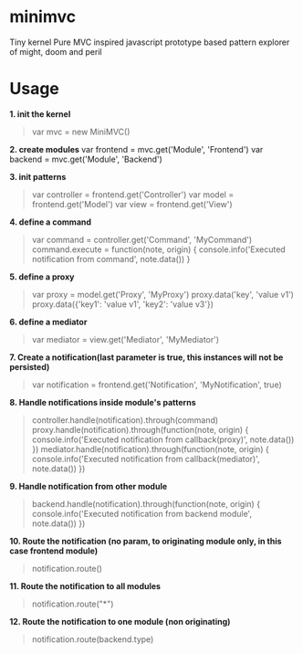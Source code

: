 minimvc
=======

Tiny kernel Pure MVC inspired javascript prototype based pattern explorer of might, doom and peril


Usage
=====

**1. init the kernel**
> var mvc = new MiniMVC() 

**2. create modules**
var frontend = mvc.get('Module', 'Frontend')
var backend = mvc.get('Module', 'Backend')

**3. init patterns**
> var controller = frontend.get('Controller')
> var model = frontend.get('Model')
> var view = frontend.get('View')

**4. define a command**
> var command = controller.get('Command', 'MyCommand')
> command.execute = function(note, origin) {
>   console.info('Executed notification from command', note.data())
> }

**5. define a proxy**
> var proxy = model.get('Proxy', 'MyProxy')
> proxy.data('key', 'value v1')
> proxy.data({'key1': 'value v1', 'key2': 'value v3'})

**6. define a mediator**
> var mediator = view.get('Mediator', 'MyMediator')

**7. Create a notification(last parameter is true, this instances will not be persisted)**
> var notification = frontend.get('Notification', 'MyNotification', true)

**8. Handle notifications inside module's patterns**
> controller.handle(notification).through(command)
> proxy.handle(notification).through(function(note, origin) { console.info('Executed notification from callback(proxy)', note.data()) })
> mediator.handle(notification).through(function(note, origin) { console.info('Executed notification from callback(mediator)', note.data()) })

**9. Handle notification from other module**
> backend.handle(notification).through(function(note, origin) { console.info('Executed notification from backend module', note.data()) })

**10. Route the notification (no param, to originating module only, in this case frontend module)**
> notification.route()

**11. Route the notification to all modules**
> notification.route("*")

**12. Route the notification to one module (non originating)**
> notification.route(backend.type)
